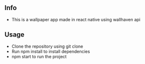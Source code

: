 ## Info
- This is a wallpaper app made in react native using wallhaven api

## Usage
- Clone the repository using git clone
- Run npm install to install dependencies
- npm start to run the project

